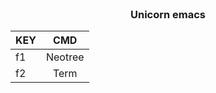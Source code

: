 


<!-- PROJECT LOGO -->
<br />
<p align="center">
  <a href="https://github.com/othneildrew/Best-README-Template">
    <!--img src="unicorn/logo.png" alt="Logo" width="400" height="400"-->

  </a>
 <!--img src="unicorn/screen1.png" alt="Logo" width="800" height="400"-->

  <h3 align="center">Unicorn emacs</h3>





| KEY         | CMD         | 
| :---        |    :----:   |          
| f1          | Neotree     | 
| f2          | Term        | 








